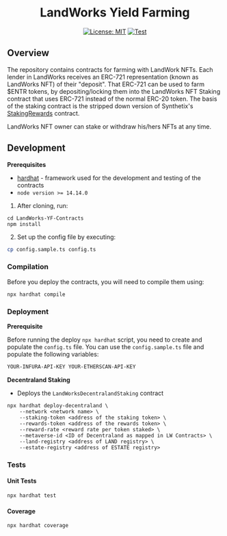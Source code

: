 <div align="center">

# LandWorks Yield Farming

[![License: MIT](https://img.shields.io/badge/License-MIT-yellow.svg)](https://opensource.org/licenses/MIT)
[![Test](https://github.com/EnterDAO/LandWorks-YF-Contracts/actions/workflows/test.yml/badge.svg?branch=main)](https://github.com/EnterDAO/LandWorks-YF-Contracts/actions/workflows/test.yml)

</div>

## Overview

The repository contains contracts for farming with LandWork NFTs. Each lender in LandWorks receives an ERC-721
representation (known as LandWorks NFT) of their "deposit". That ERC-721 can be used to farm $ENTR tokens, by
depositing/locking them into the LandWorks NFT Staking contract that uses ERC-721 instead of the normal ERC-20 token.
The basis of the staking contract is the stripped down version of
Synthetix's [StakingRewards](https://solidity-by-example.org/defi/staking-rewards/) contract.

LandWorks NFT owner can stake or withdraw his/hers NFTs at any time.

## Development

**Prerequisites**

- [hardhat](https://hardhat.org/) - framework used for the development and testing of the contracts
- `node version >= 14.14.0`

1. After cloning, run:

```
cd LandWorks-YF-Contracts
npm install
```

2. Set up the config file by executing:

```bash
cp config.sample.ts config.ts
``` 

### Compilation

Before you deploy the contracts, you will need to compile them using:

```
npx hardhat compile
```

### Deployment

**Prerequisite**

Before running the deploy `npx hardhat` script, you need to create and populate the `config.ts` file. You can use
the `config.sample.ts` file and populate the following variables:

```markdown
YOUR-INFURA-API-KEY YOUR-ETHERSCAN-API-KEY
```

**Decentraland Staking**

* Deploys the `LandWorksDecentralandStaking` contract

```shell
npx hardhat deploy-decentraland \
    --network <network name> \
    --staking-token <address of the staking token> \
    --rewards-token <address of the rewards token> \
    --reward-rate <reward rate per token staked> \
    --metaverse-id <ID of Decentraland as mapped in LW Contracts> \
    --land-registry <address of LAND registry> \
    --estate-registry <address of ESTATE registry>
```

### Tests

#### Unit Tests

```bash
npx hardhat test
```

#### Coverage

```bash
npx hardhat coverage
```
